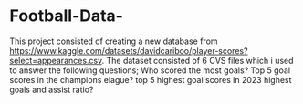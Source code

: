# Football-Data-
This project consisted of creating a new database from https://www.kaggle.com/datasets/davidcariboo/player-scores?select=appearances.csv. The dataset consisted of 6 CVS files which i used to answer the following questions;
	Who scored the most goals? 
	Top 5 goal scores in the champions elague?
	top 5 highest goal scores in 2023
	highest goals and assist ratio? 
	
